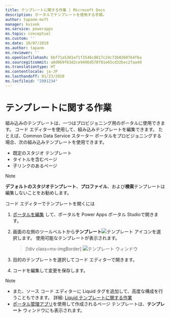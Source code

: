 ```yaml
---
title: テンプレートに関する作業 | Microsoft Docs
description: ポータルでテンプレートを使用する手順。
author: tapanm-msft
manager: kvivek
ms.service: powerapps
ms.topic: conceptual
ms.custom: ''
ms.date: 10/07/2019
ms.author: tapanm
ms.reviewer: ''
ms.openlocfilehash: bbf71a5301ef1f3546c8817c24c73b0260764f6a
ms.sourcegitcommit: a0d069f63d2ce9496d578f81e65cd32bec2faa4d
ms.translationtype: HT
ms.contentlocale: ja-JP
ms.lasthandoff: 01/23/2020
ms.locfileid: "2981234"
---
```

# <a name="work-with-templates"></a>テンプレートに関する作業

組み込みのテンプレートは、一つはプロビジョニング用のポータルに使用できます。 コード エディターを使用して、組み込みテンプレートを編集できます。 たとえば、Common Data Service スターター ポータルをプロビジョニングする場合、次の組み込みテンプレートを使用できます。

- 既定のスタジオ テンプレート
- タイトルを含むページ
- 子リンクのあるページ


> [!NOTE]
> **デフォルトのスタジオテンプレート**、**プロファイル**、および**検索**テンプレートは編集しないことをお勧めします。

コード エディターでテンプレートを開くには

1.  [ポータルを編集](manage-existing-portals.md#edit) して、ポータルを Power Apps ポータル Studioで開きます。  

2.  画面の左側のツールベルトから**テンプレート**![テンプレート アイコン](media/templates-icon.png "テンプレート アイコン")を選択します。 使用可能なテンプレートが表示されます。  

    > [!div class=mx-imgBorder]
    > ![テンプレート ウィンドウ](media/templates-pane.png "テンプレート ウィンドウ")  

3.  目的のテンプレートを選択してコード エディターで開きます。

4.  コードを編集して変更を保存します。

> [!NOTE]
> - また、ソース コード エディターに Liquid タグを追加して、高度な構成を行うこともできます。 詳細: [Liquid テンプレートに関する作業](liquid/liquid-overview.md)
> -  [ポータル管理アプリ](configure/configure-portal.md)を使用して作成されるページ テンプレートは、**テンプレート** ウィンドウにも表示されます。

